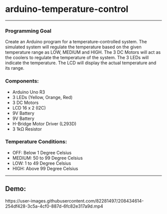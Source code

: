 # arduino-temperature-control

<hr/>
<h3> Programming Goal </h3>
<p> Create an Arduino program for a temperature-controlled system. The simulated system will regulate the temperature based on the given temperature range as LOW, MEDIUM and HIGH. The 3 DC Motors will act as the coolers to regulate the temperature of the system. The 3 LEDs will indicate the temperature. The LCD will display the actual temperature and its range. </p>

<h3>Components:</h3>
<ul>
  <li>Arduino Uno R3</li>
  <li>3 LEDs (Yellow, Orange, Red)</li>
  <li>3 DC Motors</li>
  <li>LCD 16 x 2 (I2C)</li>
  <li>9V Battery</li>
  <li>9V Battery</li>
  <li>H-Bridge Motor Driver (L293D)</li>
  <li>3 1kΩ Resistor</li>
</ul>

<h3>Temperature Conditions:</h3>
<ul>
  <li>OFF: Below 1 Degree Celsius</li>
  <li>MEDIUM: 50 to 99 Degree Celsius</li>
  <li>LOW: 1 to 49 Degree Celsius</li>
  <li>HIGH: Above 99 Degree Celsius</li>
</ul>

<hr/>
<h2>Demo: </h2>
https://user-images.githubusercontent.com/82281497/208434614-254df428-3c5a-4cf0-887d-6fc82e317a9d.mp4

